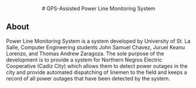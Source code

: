 <p align="center">
    # <label> GPS-Assisted Power Line Monitoring System </label>
</p>

## About

Power Line Monitoring System is a system developed by University of St. La Salle, Computer Engineering students John Samuel Chavez, Juruel Keanu Lorenzo, and Thomas Andrew Zaragoza. The sole purpose of the development is to provide a system for Northern Negros Electric Cooperative (Cadiz City) which allows them to detect power outages in the city and provide automated dispatching of linemen to the field and keeps a record of all power outages that have been detected by the system.



